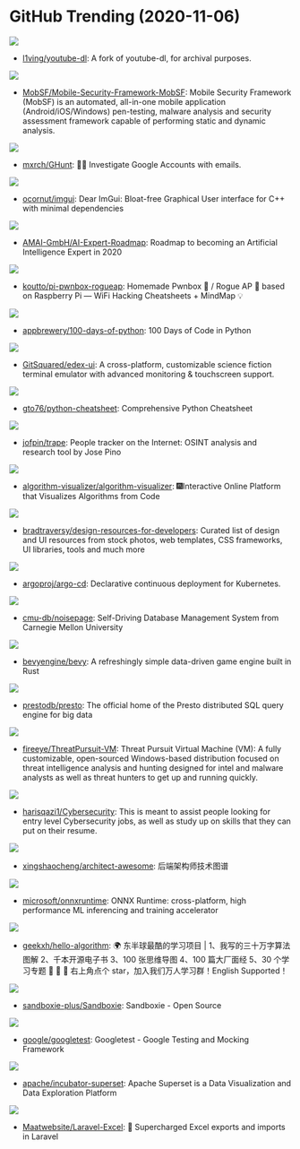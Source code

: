 # GitHub Trending (2020-11-06)

![](https://img.shields.io/badge/Python-New%20280-green?style=flat-square&logo=appveyor)
- [l1ving/youtube-dl](https://github.com/l1ving/youtube-dl): A fork of youtube-dl, for archival purposes.

![](https://img.shields.io/badge/Python-New%20225-green?style=flat-square&logo=appveyor)
- [MobSF/Mobile-Security-Framework-MobSF](https://github.com/MobSF/Mobile-Security-Framework-MobSF): Mobile Security Framework (MobSF) is an automated, all-in-one mobile application (Android/iOS/Windows) pen-testing, malware analysis and security assessment framework capable of performing static and dynamic analysis.

![](https://img.shields.io/badge/Python-New%20270-green?style=flat-square&logo=appveyor)
- [mxrch/GHunt](https://github.com/mxrch/GHunt): 🕵️‍♂️ Investigate Google Accounts with emails.

![](https://img.shields.io/badge/C%2B%2B-New%2094-green?style=flat-square&logo=appveyor)
- [ocornut/imgui](https://github.com/ocornut/imgui): Dear ImGui: Bloat-free Graphical User interface for C++ with minimal dependencies

![](https://img.shields.io/badge/JavaScript-New%20596-green?style=flat-square&logo=appveyor)
- [AMAI-GmbH/AI-Expert-Roadmap](https://github.com/AMAI-GmbH/AI-Expert-Roadmap): Roadmap to becoming an Artificial Intelligence Expert in 2020

![](https://img.shields.io/badge/Shell-New%20168-green?style=flat-square&logo=appveyor)
- [koutto/pi-pwnbox-rogueap](https://github.com/koutto/pi-pwnbox-rogueap): Homemade Pwnbox 🚀 / Rogue AP 📡 based on Raspberry Pi — WiFi Hacking Cheatsheets + MindMap 💡

![](https://img.shields.io/badge/none-New%20134-green?style=flat-square&logo=appveyor)
- [appbrewery/100-days-of-python](https://github.com/appbrewery/100-days-of-python): 100 Days of Code in Python

![](https://img.shields.io/badge/JavaScript-New%20551-green?style=flat-square&logo=appveyor)
- [GitSquared/edex-ui](https://github.com/GitSquared/edex-ui): A cross-platform, customizable science fiction terminal emulator with advanced monitoring & touchscreen support.

![](https://img.shields.io/badge/Python-New%20212-green?style=flat-square&logo=appveyor)
- [gto76/python-cheatsheet](https://github.com/gto76/python-cheatsheet): Comprehensive Python Cheatsheet

![](https://img.shields.io/badge/Python-New%20146-green?style=flat-square&logo=appveyor)
- [jofpin/trape](https://github.com/jofpin/trape): People tracker on the Internet: OSINT analysis and research tool by Jose Pino

![](https://img.shields.io/badge/JavaScript-New%20194-green?style=flat-square&logo=appveyor)
- [algorithm-visualizer/algorithm-visualizer](https://github.com/algorithm-visualizer/algorithm-visualizer): 🎆Interactive Online Platform that Visualizes Algorithms from Code

![](https://img.shields.io/badge/none-New%20250-green?style=flat-square&logo=appveyor)
- [bradtraversy/design-resources-for-developers](https://github.com/bradtraversy/design-resources-for-developers): Curated list of design and UI resources from stock photos, web templates, CSS frameworks, UI libraries, tools and much more

![](https://img.shields.io/badge/Go-New%2044-green?style=flat-square&logo=appveyor)
- [argoproj/argo-cd](https://github.com/argoproj/argo-cd): Declarative continuous deployment for Kubernetes.

![](https://img.shields.io/badge/C%2B%2B-New%2068-green?style=flat-square&logo=appveyor)
- [cmu-db/noisepage](https://github.com/cmu-db/noisepage): Self-Driving Database Management System from Carnegie Mellon University

![](https://img.shields.io/badge/Rust-New%2095-green?style=flat-square&logo=appveyor)
- [bevyengine/bevy](https://github.com/bevyengine/bevy): A refreshingly simple data-driven game engine built in Rust

![](https://img.shields.io/badge/Java-New%2073-green?style=flat-square&logo=appveyor)
- [prestodb/presto](https://github.com/prestodb/presto): The official home of the Presto distributed SQL query engine for big data

![](https://img.shields.io/badge/PowerShell-New%2066-green?style=flat-square&logo=appveyor)
- [fireeye/ThreatPursuit-VM](https://github.com/fireeye/ThreatPursuit-VM): Threat Pursuit Virtual Machine (VM): A fully customizable, open-sourced Windows-based distribution focused on threat intelligence analysis and hunting designed for intel and malware analysts as well as threat hunters to get up and running quickly.

![](https://img.shields.io/badge/none-New%20118-green?style=flat-square&logo=appveyor)
- [harisqazi1/Cybersecurity](https://github.com/harisqazi1/Cybersecurity): This is meant to assist people looking for entry level Cybersecurity jobs, as well as study up on skills that they can put on their resume.

![](https://img.shields.io/badge/none-New%20112-green?style=flat-square&logo=appveyor)
- [xingshaocheng/architect-awesome](https://github.com/xingshaocheng/architect-awesome): 后端架构师技术图谱

![](https://img.shields.io/badge/C%2B%2B-New%2027-green?style=flat-square&logo=appveyor)
- [microsoft/onnxruntime](https://github.com/microsoft/onnxruntime): ONNX Runtime: cross-platform, high performance ML inferencing and training accelerator

![](https://img.shields.io/badge/Java-New%2097-green?style=flat-square&logo=appveyor)
- [geekxh/hello-algorithm](https://github.com/geekxh/hello-algorithm): 🌍 东半球最酷的学习项目 | 1、我写的三十万字算法图解 2、千本开源电子书 3、100 张思维导图 4、100 篇大厂面经 5、30 个学习专题 🚀 🚀 🚀 右上角点个 star，加入我们万人学习群！English Supported！

![](https://img.shields.io/badge/C-New%2050-green?style=flat-square&logo=appveyor)
- [sandboxie-plus/Sandboxie](https://github.com/sandboxie-plus/Sandboxie): Sandboxie - Open Source

![](https://img.shields.io/badge/C%2B%2B-New%2031-green?style=flat-square&logo=appveyor)
- [google/googletest](https://github.com/google/googletest): Googletest - Google Testing and Mocking Framework

![](https://img.shields.io/badge/Python-New%20206-green?style=flat-square&logo=appveyor)
- [apache/incubator-superset](https://github.com/apache/incubator-superset): Apache Superset is a Data Visualization and Data Exploration Platform

![](https://img.shields.io/badge/PHP-New%2084-green?style=flat-square&logo=appveyor)
- [Maatwebsite/Laravel-Excel](https://github.com/Maatwebsite/Laravel-Excel): 🚀 Supercharged Excel exports and imports in Laravel

